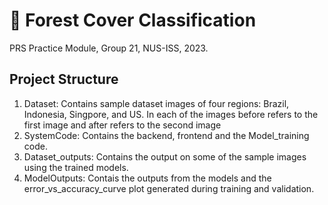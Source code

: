 # 🌲 Forest Cover Classification

PRS Practice Module, Group 21, NUS-ISS, 2023.

## Project Structure

1. Dataset: Contains sample dataset images of four regions: Brazil, Indonesia, Singpore, and US. In each of the images before refers to the first image and after refers to the second image
2. SystemCode: Contains the backend, frontend and the Model_training code.
3. Dataset_outputs: Contains the output on some of the sample images using the trained models.
4. ModelOutputs: Contais the outputs from the models and the error_vs_accuracy_curve plot generated during training and validation.

